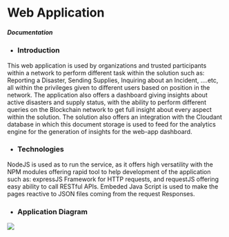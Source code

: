 # Web Application
##### Documentation

- ### Introduction
This web application is used by organizations and trusted participants within a network to perform different task within the solution such as: Reporting a Disaster, Sending Supplies, Inquiring about an Incident, ….etc, all within the privileges given to different users based on position in the network. The application also offers a dashboard giving insights about active disasters and supply status, with the ability to perform different queries on the Blockchain network to get full insight about every aspect within the solution. The solution also offers an integration with the Cloudant database in which this document storage is used to feed for the analytics engine for the generation of insights for the web-app dashboard.

- ### Technologies
NodeJS is used as to run the service, as it offers high versatility with the NPM modules offering rapid tool to help development of the application such as: expressJS Framework for HTTP requests, and requestJS offering easy ability to call RESTful APIs. Embeded Java Script is used to make the pages reactive to JSON files coming from the request Responses.

- ### Application Diagram
![](https://www.draw.io/?lightbox=1&highlight=0000ff&edit=_blank&layers=1&nav=1&title=Web%20App.xml#RvZZNj9owEIZ%2FTa6IJBCWY6G0PbRSJQ7bHk0yJC5OJnImJPTXd4KdL4XdIi2CA7LfGY89j2cMjr9N669a5MkPjEA53jyqHf%2Bz43kvK4%2B%2FG%2BFihEUQGCHWMjKS2wt7%2BResOLdqKSMoRo6EqEjmYzHELIOQRprQGqux2xHVeNdcxDAR9qFQU%2FVVRpTYtLxVr38DGSftzm6wNpaDCE%2BxxjKz%2Bzmef7x%2BjDkVbSybaJGICKuB5O8cf6sRyYzSeguqQdtiM%2Bu%2BvGHtzq0ho3sWLMyCs1AltCcOFC%2FdRPLMw7gZbhWWkeCA1sThBlabCF1aeAVpPHXcOKVNQqnioctDTjhv%2FNI6bipndlRYhYnQNIsEiYMo2LipEkmwz0XYeFbs121zBk1Qv5ms2yHkygRMgfSFXeyCxYulbqtyvTTTqr%2FiwHokg9ttNWGLKu4C92B5YNne5hxMKEHEFWenqCnBGDOhdr26uZYRNAHmY4acrr78svp18ruZzJbt9CdoyUcEbX3%2BANHFdpkoCVnqt%2FyOmNvA5pDNyd4nzIlgqUPrZSmS0DHQoKym96BBCZLncfSPYF0%2FC%2BvTCa6eRHA5eQBe4cDCpzyfsL3VlgN%2BosjNW3yUdcP3ES3r%2BuOWbXtx0LKdy7BnO%2FEjbFb3PI4bheGJXzCZ3fk8juvvP0wfgNB3xwg9%2FwZD7zHvHk%2F7366rbfD%2FwN%2F9Aw%3D%3D)
